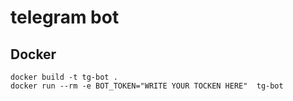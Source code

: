 # telegram bot

## Docker

```
docker build -t tg-bot .  
docker run --rm -e BOT_TOKEN="WRITE YOUR TOCKEN HERE"  tg-bot

```
